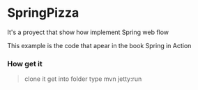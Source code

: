# SpringPizza

It's a proyect that show how implement Spring web flow

This example is the code that apear in the book Spring in Action

### How get it
> clone it 
> get into folder
> type mvn jetty:run
